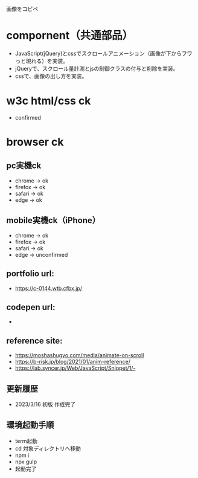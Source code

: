 画像をコピペ

# compornent（共通部品）
- JavaScript(jQuery)とcssでスクロールアニメーション（画像が下からフワっと現れる）を実装。
- jQueryで、スクロール量計測とjsの制御クラスの付与と削除を実装。
- cssで、画像の出し方を実装。

# w3c html/css ck
- confirmed

# browser ck
## pc実機ck
- chrome → ok
- firefox → ok
- safari → ok
- edge → ok
## mobile実機ck（iPhone）
- chrome → ok
- firefox → ok
- safari → ok
- edge → unconfirmed

## portfolio url:

- https://c-0144.wtb.cfbx.jp/

## codepen url:
-

## reference site:
- https://moshashugyo.com/media/animate-on-scroll
- https://b-risk.jp/blog/2021/01/anim-reference/
- https://lab.syncer.jp/Web/JavaScript/Snippet/1/- 

## 更新履歴

- 2023/3/16 初版 作成完了

## 環境起動手順
- term起動
- cd 対象ディレクトリへ移動
- npm i
- npx gulp
- 起動完了
